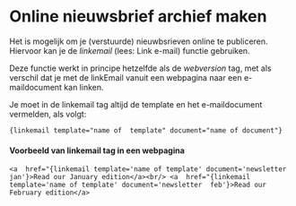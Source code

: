 # Online nieuwsbrief archief maken

Het is mogelijk om je (verstuurde) nieuwbsrieven online te publiceren.
Hiervoor kan je de *linkemail* (lees: Link e-mail) functie gebruiken.

Deze functie werkt in principe hetzelfde als de *webversion* tag, met
als verschil dat je met de linkEmail vanuit een webpagina naar een
e-maildocument kan linken.

Je moet in de linkemail tag altijd de template en het e-maildocument
vermelden, als volgt:

`{linkemail template="name of  template" document="name of document"}`

#### **Voorbeeld van linkemail tag in een webpagina**

`<a  href="{linkemail template='name of template' document='newsletter  jan'}>Read our January edition</a><br/> <a  href="{linkemail template='name of template' document='newsletter  feb'}>Read our February edition</a>`
